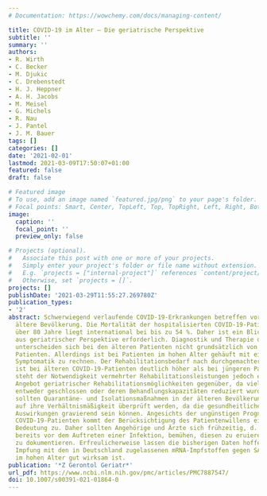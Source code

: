 ```yaml
---
# Documentation: https://wowchemy.com/docs/managing-content/

title: COVID-19 im Alter – Die geriatrische Perspektive
subtitle: ''
summary: ''
authors:
- R. Wirth
- C. Becker
- M. Djukic
- C. Drebenstedt
- H. J. Heppner
- A. H. Jacobs
- M. Meisel
- G. Michels
- R. Nau
- J. Pantel
- J. M. Bauer
tags: []
categories: []
date: '2021-02-01'
lastmod: 2021-03-09T17:50:07+01:00
featured: false
draft: false

# Featured image
# To use, add an image named `featured.jpg/png` to your page's folder.
# Focal points: Smart, Center, TopLeft, Top, TopRight, Left, Right, BottomLeft, Bottom, BottomRight.
image:
  caption: ''
  focal_point: ''
  preview_only: false

# Projects (optional).
#   Associate this post with one or more of your projects.
#   Simply enter your project's folder or file name without extension.
#   E.g. `projects = ["internal-project"]` references `content/project/deep-learning/index.md`.
#   Otherwise, set `projects = []`.
projects: []
publishDate: '2021-03-29T11:55:27.269780Z'
publication_types:
- '2'
abstract: Schwerwiegend verlaufende COVID-19-Erkrankungen betreffen vorwiegend die
  ältere Bevölkerung. Die Mortalität der hospitalisierten COVID-19-Patienten im Alter
  über 80 Jahre liegt international bei bis zu 54 %. Daher ist ein Blick auf die Erkrankung
  aus geriatrischer Perspektive erforderlich. Diagnostik und Therapie der COVID-19-Erkrankung
  unterscheiden sich bei den älteren Patienten nicht grundsätzlich von der bei jüngeren
  Patienten. Allerdings ist bei Patienten im hohen Alter gehäuft mit einer atypischen
  Symptomatik zu rechnen. Der Rehabilitationsbedarf nach durchgemachter Infektion
  ist bei älteren COVID-19-Patienten deutlich höher als bei jüngeren Patienten. Paradoxerweise
  steht der Notwendigkeit vermehrter Rehabilitationsleistungen jedoch ein sinkendes
  Angebot geriatrischer Rehabilitationsmöglichkeiten gegenüber, da viele Abteilungen
  entweder geschlossen oder deren Behandlungskapazitäten reduziert wurden. Generell
  sollten Quarantäne- und Isolationsmaßnahmen in der älteren Bevölkerung verstärkt
  auf ihre Verhältnismäßigkeit überprüft werden, da die gesundheitlichen und emotionalen
  Auswirkungen gravierend sein können. Angesichts der ungünstigen Prognose bei hochaltrigen
  COVID-19-Patienten kommt der Berücksichtigung des Patientenwillens eine besondere
  Bedeutung zu. Daher sollten Angehörige und Ärzte sich frühzeitig, d. h. möglichst
  bereits vor dem Auftreten einer Infektion, bemühen, diesen zu eruieren und angemessen
  zu dokumentieren. Erfreulicherweise lassen die bisherigen Daten hoffen, dass die
  Impfung mit den in Deutschland zugelassenen mRNA-Impfstoffen gegen SARS-CoV‑2 auch
  im hohen Alter gut wirksam ist.
publication: '*Z Gerontol Geriatr*'
url_pdf: https://www.ncbi.nlm.nih.gov/pmc/articles/PMC7887547/
doi: 10.1007/s00391-021-01864-0
---
```

